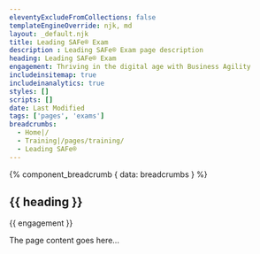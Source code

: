 ```yaml
---
eleventyExcludeFromCollections: false
templateEngineOverride: njk, md
layout: _default.njk
title: Leading SAFe® Exam
description : Leading SAFe® Exam page description
heading: Leading SAFe® Exam
engagement: Thriving in the digital age with Business Agility
includeinsitemap: true
includeinanalytics: true
styles: []
scripts: []
date: Last Modified
tags: ['pages', 'exams']
breadcrumbs:
  - Home|/
  - Training|/pages/training/
  - Leading SAFe®
---
```

<main class="container">

{% component_breadcrumb { data: breadcrumbs } %}

<div class="default-grid">

<section class="">

# {{ heading }}

<p class="lead">{{ engagement }}</p>

The page content goes here...

</section>

</div>

</main>